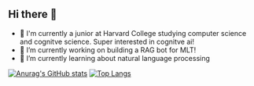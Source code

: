 ## Hi there 👋

- 📌 I'm currently a junior at Harvard College studying computer science and cognitve science. Super interested in cognitve ai!
- 🔭 I’m currently working on building a RAG bot for MLT!
- 🌱 I’m currently learning about natural language processing

[![Anurag's GitHub stats](https://github-readme-stats.vercel.app/api?username=itzelts&show_icons=true&theme=cobalt)](https://github.com/itzelts/github-readme-stats)
[![Top Langs](https://github-readme-stats.vercel.app/api/top-langs/?username=itzelts)](https://github.com/itzelts/github-readme-stats)
<!--
**itzelts/Itzelts** is a ✨ _special_ ✨ repository because its `README.md` (this file) appears on your GitHub profile.

Here are some ideas to get you started:

- 🔭 I’m currently working on ...
- 🌱 I’m currently learning ...
- 👯 I’m looking to collaborate on ...
- 🤔 I’m looking for help with ...
- 💬 Ask me about ...
- 📫 How to reach me: ...
- 😄 Pronouns: ...
- ⚡ Fun fact: ...
-->
